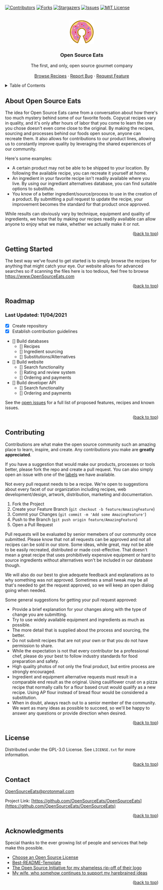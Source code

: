 <div id="top"></div>

<!-- PROJECT SHIELDS -->
[![Contributors][contributors-shield]][contributors-url]
[![Forks][forks-shield]][forks-url]
[![Stargazers][stars-shield]][stars-url]
[![Issues][issues-shield]][issues-url]
[![MIT License][license-shield]][license-url]



<!-- PROJECT LOGO -->
<br />
<div align="center">
  <a href="https://github.com/OpenSourceEats/OpenSourceEats/">
    <img src="Logos/OpenSourceEats.png" alt="Open Source Eats Logo" width="80" height="80">
  </a>

  <h3 align="center">Open Source Eats</h3>

  <p align="center">
    The first, and only, open source gourmet company 
    <br />
    <br />
    <a href="https://github.com/OpenSourceEats/OpenSourceEats/Recipes">Browse Recipes</a>
    ·
    <a href="https://github.com/OpenSourceEats/OpenSourceEats/issues">Report Bug</a>
    ·
    <a href="https://github.com/OpenSourceEats/OpenSourceEats/issues">Request Feature</a>
  </p>
</div>



<!-- TABLE OF CONTENTS -->
<details>
  <summary>Table of Contents</summary>
  <ol>
    <li>
      <a href="#about-open-source-eats">About Open Source Eats</a>
    </li>
    <li>
      <a href="#getting-started">Getting Started</a>
    </li>
    <li><a href="#roadmap">Roadmap</a></li>
    <li><a href="#contributing">Contributing</a></li>
    <li><a href="#license">License</a></li>
    <li><a href="#contact">Contact</a></li>
    <li><a href="#acknowledgments">Acknowledgments</a></li>
  </ol>
</details>



<!-- ABOUT THE PROJECT -->
## About Open Source Eats

The idea for Open Source Eats came from a conversation about how there's too much mystery behind some of our favorite foods. Copycat recipes vary in quality, and it's only after hours of labor that you come to learn the one you chose doesn't even come close to the original. By making the recipes, sourcing and processes behind our foods open source, anyone can recreate them. It also allows for contributions to our product lines, allowing us to constantly improve quality by leveraging the shared experiences of our community.


Here's some examples:
* A certain product may not be able to be shipped to your location. By following the available recipe, you can recreate it yourself at home.
* An ingredient in your favorite recipe isn't readily available where you live. By using our ingrediant alternatives database, you can find suitable options to substitute.
* You know of a better ingredient/source/process to use in the creation of a product. By submitting a pull request to update the recipe, your improvement becomes the standard for that product once approved.

While results can obviously vary by technique, equipment and quality of ingredients, we hope that by making our recipes readily available can allow anyone to enjoy what we make, whether we actually make it or not. 

<p align="right">(<a href="#top">back to top</a>)</p>


<!-- GETTING STARTED -->
## Getting Started

The best way we've found to get started is to simply browse the recipes for anything that might catch your eye. Our website allows for advanced searches so if scanning the files here is too tedious, feel free to browse <a href="https://www.OpenSourceEats.com" target="_blank">https://www.OpenSourceEats.com</a>

<p align="right">(<a href="#top">back to top</a>)</p>


<!-- ROADMAP -->
## Roadmap
### Last Updated: 11/04/2021

- [x] Create repository
- [x] Establish contribution guidelines
- [] Build databases
    - [] Recipes
    - [] Ingredient sourcing
    - [] Substitutions/Alternatives
- [] Build website
    - [] Search functionality
    - [] Rating and review system
    - [] Ordering and payments
- [] Build developer API
    - [] Search functionality
    - [] Ordering and payments

See the [open issues](https://github.com/OpenSourceEats/OpenSourceEats/issues) for a full list of proposed features, recipes and known issues.

<p align="right">(<a href="#top">back to top</a>)</p>



<!-- CONTRIBUTING -->
## Contributing

Contributions are what make the open source community such an amazing place to learn, inspire, and create. Any contributions you make are **greatly appreciated**.

If you have a suggestion that would make our products, processes or tools better, please fork the repo and create a pull request. You can also simply open an issue with one of the <a href="https://github.com/OpenSourceEats/OpenSourceEats/labels" target="_blank">labels</a> we have available.

Not every pull request needs to be a recipe. We're open to suggestions about every facet of our organization including recipes, web development/design, artwork, distribution, marketing and documentation. 

1. Fork the Project
2. Create your Feature Branch (`git checkout -b feature/AmazingFeature`)
3. Commit your Changes (`git commit -m 'Add some AmazingFeature'`)
4. Push to the Branch (`git push origin feature/AmazingFeature`)
5. Open a Pull Request

Pull requests will be evaluated by senior memebers of our community once submitted. Please know that not all requests can be approved and not all recipes can be sold in our store. Some ideas, while great, may not be able to be easily recreated, distributed or made cost-effective. That doesn't mean a great recipe that uses prohibitively expensive equipment or hard to source ingredients without alternatives won't be included in our database though.

We will also do our best to give adequete feedback and explanations as to why something was not approved. Sometimes a small tweak may be all that's needed to get the request approved, so we will keep an open dialog going when needed.

Some general suggestions for getting your pull request approved:

* Provide a brief explanation for your changes along with the type of change you are submitting.
* Try to use widely available equipment and ingredients as much as possible.
* The more detail that is supplied about the process and sourcing, the better.
* Do not submit recipes that are not your own or that you do not have permission to share.
* While the expectation is not that every contributor be a professional chef, please do your best to follow industry standards for food preparation and safety.
* High quality photos of not only the final product, but entire process are strongly encouraged.
* Ingredient and equipment alternative requests must result in a comparable end result as the original. Using cauliflower crust on a pizza recipe that normally calls for a flour based crust would qualify as a new recipe. Using AP flour instead of bread flour would be considered a substitution.
* When in doubt, always reach out to a senior member of the community. We want as many ideas as possible to succeed, so we'll be happy to answer any questions or provide direction when desired.

<p align="right">(<a href="#top">back to top</a>)</p>



<!-- LICENSE -->
## License

Distributed under the GPL-3.0 License. See `LICENSE.txt` for more information.

<p align="right">(<a href="#top">back to top</a>)</p>



<!-- CONTACT -->
## Contact

OpenSourceEats@protonmail.com

Project Link: [https://github.com/OpenSourceEats/OpenSourceEats](https://github.com/OpenSourceEats/OpenSourceEats)

<p align="right">(<a href="#top">back to top</a>)</p>



<!-- ACKNOWLEDGMENTS -->
## Acknowledgments

Special thanks to the ever growing list of people and services that help make this possible.

* [Choose an Open Source License](https://choosealicense.com)
* [Best-README-Template](https://github.com/othneildrew/Best-README-Template)
* [The Open Source Initiative for my shameless rip-off of their logo](https://opensource.org/)
* [My wife, who somehow continues to support my harebrained ideas](https://giphy.com/gifs/wife-borat-my-t6cn3lRhDZtBjdAjKN)

<p align="right">(<a href="#top">back to top</a>)</p>



<!-- MARKDOWN LINKS & IMAGES -->
<!-- https://www.markdownguide.org/basic-syntax/#reference-style-links -->
[contributors-shield]: https://img.shields.io/github/contributors/OpenSourceEats/OpenSourceEats.svg?style=for-the-badge
[contributors-url]: https://github.com/OpenSourceEats/OpenSourceEats/graphs/contributors
[forks-shield]: https://img.shields.io/github/forks/OpenSourceEats/OpenSourceEats.svg?style=for-the-badge
[forks-url]: https://github.com/OpenSourceEats/OpenSourceEats/network/members
[stars-shield]: https://img.shields.io/github/stars/OpenSourceEats/OpenSourceEats.svg?style=for-the-badge
[stars-url]: https://github.com/OpenSourceEats/OpenSourceEats/stargazers
[issues-shield]: https://img.shields.io/github/issues/OpenSourceEats/OpenSourceEats.svg?style=for-the-badge
[issues-url]: https://github.com/OpenSourceEats/OpenSourceEats/issues
[license-shield]: https://img.shields.io/github/license/OpenSourceEats/OpenSourceEats.svg?style=for-the-badge
[license-url]: https://github.com/OpenSourceEats/OpenSourceEats/blob/master/LICENSE.txt
